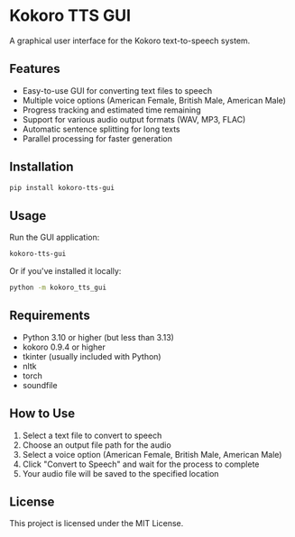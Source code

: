 # Kokoro TTS GUI

A graphical user interface for the Kokoro text-to-speech system.

## Features

- Easy-to-use GUI for converting text files to speech
- Multiple voice options (American Female, British Male, American Male)
- Progress tracking and estimated time remaining
- Support for various audio output formats (WAV, MP3, FLAC)
- Automatic sentence splitting for long texts
- Parallel processing for faster generation

## Installation

```bash
pip install kokoro-tts-gui
```

## Usage

Run the GUI application:

```bash
kokoro-tts-gui
```

Or if you've installed it locally:

```bash
python -m kokoro_tts_gui
```

## Requirements

- Python 3.10 or higher (but less than 3.13)
- kokoro 0.9.4 or higher
- tkinter (usually included with Python)
- nltk
- torch
- soundfile

## How to Use

1. Select a text file to convert to speech
2. Choose an output file path for the audio
3. Select a voice option (American Female, British Male, American Male)
4. Click "Convert to Speech" and wait for the process to complete
5. Your audio file will be saved to the specified location

## License

This project is licensed under the MIT License.